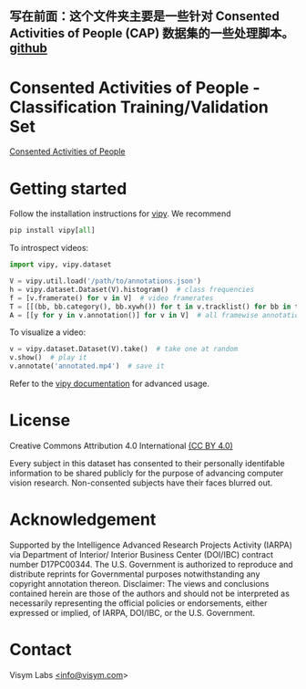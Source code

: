 写在前面：这个文件夹主要是一些针对 Consented Activities of People (CAP) 数据集的一些处理脚本。
[github](https://github.com/visym/cap/tree/main)
---

# Consented Activities of People - Classification Training/Validation Set

[Consented Activities of People](https://visym.github.io/cap)


# Getting started

Follow the installation instructions for [vipy](https://github.com/visym/vipy). We recommend 

```python
pip install vipy[all]
```

To introspect videos:

```python
import vipy, vipy.dataset

V = vipy.util.load('/path/to/annotations.json')
h = vipy.dataset.Dataset(V).histogram()  # class frequencies
f = [v.framerate() for v in V]  # video framerates 
T = [[(bb, bb.category(), bb.xywh()) for t in v.tracklist() for bb in t] for v in V]  # all bounding boxes in (xmin, ymin, width, height) format at video framerate (this will take a while)
A = [[y for y in v.annotation()] for v in V]  # all framewise annotation (this will take a while)
```

To visualize a video:

```python
v = vipy.dataset.Dataset(V).take()  # take one at random
v.show()  # play it
v.annotate('annotated.mp4')  # save it
```


Refer to the [vipy documentation](https://visym.github.io/vipy) for advanced usage.


# License

Creative Commons Attribution 4.0 International [(CC BY 4.0)](https://creativecommons.org/licenses/by/4.0/)

Every subject in this dataset has consented to their personally identifable information to be shared publicly for the purpose of advancing computer vision research.  Non-consented subjects have their faces blurred out.  


# Acknowledgement

Supported by the Intelligence Advanced Research Projects Activity (IARPA) via Department of Interior/ Interior Business Center (DOI/IBC) contract number D17PC00344. The U.S. Government is authorized to reproduce and distribute reprints for Governmental purposes notwithstanding any copyright annotation thereon. Disclaimer: The views and conclusions contained herein are those of the authors and should not be interpreted as necessarily representing the official policies or endorsements, either expressed or implied, of IARPA, DOI/IBC, or the U.S. Government.


# Contact

Visym Labs <a href="mailto:info@visym.com">&lt;info@visym.com&gt;</a>


